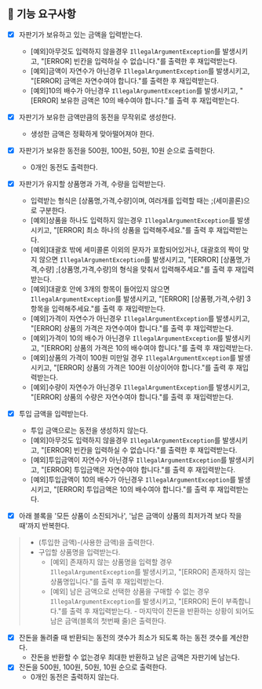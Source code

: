 ## 🚀 기능 요구사항

- [x] 자판기가 보유하고 있는 금액을 입력받는다.
  - [예외]아무것도 입력하지 않을경우 `IllegalArgumentException`를 발생시키고, "[ERROR] 빈칸을 입력하실 수 없습니다."를 출력한 후 재입력받는다.
  - [예외]금액이 자연수가 아닌경우 `IllegalArgumentException`를 발생시키고, "[ERROR] 금액은 자연수여야 합니다."를 출력한 후 재입력받는다.
  - [예외]10의 배수가 아닌경우 `IllegalArgumentException`를 발생시키고, "[ERROR] 보유한 금액은 10의 배수여야 합니다."를 출력 후 재입력받는다.
- [x] 자판기가 보유한 금액만큼의 동전을 무작위로 생성한다.
  - 생성한 금액은 정확하게 맞아떨어져야 한다.
- [x] 자판기가 보유한 동전을 500원, 100원, 50원, 10원 순으로 출력한다.
  - 0개인 동전도 출력한다.
- [x] 자판기가 유지할 상품명과 가격, 수량을 입력받는다.
  - 입력받는 형식은 [상품명,가격,수량]이며, 여러개를 입력할 때는 ;(세미콜론)으로 구분한다.
  - [예외]상품을 하나도 입력하지 않는경우 `IllegalArgumentException`를 발생시키고, "[ERROR] 최소 하나의 상품을 입력해주세요."를 출력 후 재입력받는다.
  - [예외]대괄호 밖에 세미콜론 이외의 문자가 포함되어있거나, 대괄호의 짝이 맞지 않으면 `IllegalArgumentException`를 발생시키고, "[ERROR] [상품명,가격,수량]
    ;[상품명,가격,수량]의 형식을 맞춰서 입력해주세요."를 출력 후 재입력받는다.
  - [예외]대괄호 안에 3개의 항목이 들어있지 않으면 `IllegalArgumentException`를 발생시키고, "[ERROR] [상품평,가격,수량] 3항목을 입력해주세요."를 출력 후 재입력받는다.
  - [예외]가격이 자연수가 아닌경우 `IllegalArgumentException`를 발생시키고, "[ERROR] 상품의 가격은 자연수여야 합니다."를 출력 후 재입력받는다.
  - [예외]가격이 10의 배수가 아닌경우 `IllegalArgumentException`를 발생시키고, "[ERROR] 상품의 가격은 10의 배수여야 합니다."를 출력 후 재입력받는다.
  - [예외]상품의 가격이 100원 미만일 경우 `IllegalArgumentException`를 발생시키고, "[ERROR] 상품의 가격은 100원 이상이어야 합니다."를 출력 후 재입력받는다.
  - [예외]수량이 자연수가 아닌경우 `IllegalArgumentException`를 발생시키고, "[ERROR] 상품의 수량은 자연수여야 합니다."를 출력 후 재입력받는다.
- [x] 투입 금액을 입력받는다.
  - 투입 금액으로는 동전을 생성하지 않는다.
  - [예외]아무것도 입력하지 않을경우 `IllegalArgumentException`를 발생시키고, "[ERROR] 빈칸을 입력하실 수 없습니다."를 출력한 후 재입력받는다.
  - [예외]투입금액이 자연수가 아닌경우 `IllegalArgumentException`를 발생시키고, "[ERROR] 투입금액은 자연수여야 합니다."를 출력 후 재입력받는다.
  - [예외]투입금액이 10의 배수가 아닌경우 `IllegalArgumentException`를 발생시키고, "[ERROR] 투입금액은 10의 배수여야 합니다."를 출력 후 재입력받는다.

- [x] 아래 블록을 '모든 상품이 소진되거나', '남은 금액이 상품의 최저가격 보다 작을때'까지 반복한다.

> - (투입한 금액)-(사용한 금액)을 출력한다.
> - 구입할 상품명을 입력받는다.
>   - [예외] 존재하지 않는 상품명을 입력할 경우 `IllegalArgumentException`를 발생시키고, "[ERROR] 존재하지 않는 상품명입니다."를 출력 후 재입력받는다.
>   - [예외] 남은 금액으로 선택한 상품을 구매할 수 없는 경우 `IllegalArgumentException`를 발생시키고, "[ERROR] 돈이 부족합니다."를 출력 후 재입력받는다. - 마지막이 잔돈을 반환하는 상황이 되어도 남은 금액(블록의 첫번째 줄)은 출력한다.

- [x] 잔돈을 돌려줄 때 반환되는 동전의 갯수가 최소가 되도록 하는 동전 갯수를 계산한다.
  - 잔돈을 반환할 수 없는경우 최대한 반환하고 남은 금액은 자판기에 남는다.
- [x] 잔돈을 500원, 100원, 50원, 10원 순으로 출력한다.
  - 0개인 동전은 출력하지 않는다.
